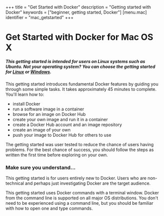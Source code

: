 +++
title = "Get Started with Docker"
description = "Getting started with Docker"
keywords = ["beginner, getting started, Docker"]
[menu.mac]
identifier = "mac_getstarted"
+++

# Get Started with Docker for Mac OS X

##### This getting started is intended for users on Linux systems such as Ubuntu. Not your operating system? You can choose the getting started for [Linux](/linux/started) or [Windows](/windows/started).

This getting started introduces fundamental Docker features by guiding you
through some simple tasks. It takes approximately 45 minutes to complete. You'll
learn how to:

* install Docker
* run a software image in a container
* browse for an image on Docker Hub
* create your own image and run it in a container
* create a Docker Hub account and an image repository
* create an image of your own
* push your image to Docker Hub for others to use

The getting started was user tested to reduce the chance of users having problems. For the best chance of success, you should follow the steps as written the first time before exploring on your own.


### Make sure you understand...

This getting started is for users entirely new to Docker. Users who are non-technical and perhaps just investigating Docker are the target audience.

This getting started uses Docker commands with a terminal window. Docker from
the command line is supported on all major OS distributions. You don't need to
be experienced using a command line, but you should be familiar with how to open
one and type commands.



	




		

	

	